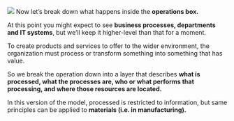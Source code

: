 ![](Pasted%20image%2020231101131208.png)
Now let’s break down what happens inside the **operations box.**

At this point you might expect to see **business processes, departments and IT systems**, but we’ll keep it higher-level than that for a moment.

To create products and services to offer to the wider environment, the organization must process or transform something into something that has value.

So we break the operation down into a layer that describes **what is processed, what the processes are, who or what performs that processing, and where those resources are located.**

In this version of the model, processed is restricted to information, but same principles can be applied to **materials (i.e. in manufacturing).**
